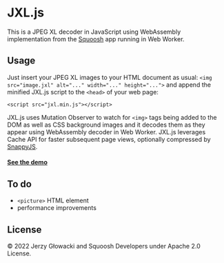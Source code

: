 # JXL.js

This is a JPEG XL decoder in JavaScript using WebAssembly implementation from the [Squoosh](https://github.com/GoogleChromeLabs/squoosh) app running in Web Worker.

## Usage

Just insert your JPEG XL images to your HTML document as usual: `<img src="image.jxl" alt="..." width="..." height="...">` and append the minified JXL.js script to the `<head>` of your web page:

`<script src="jxl.min.js"></script>`

JXL.js uses Mutation Observer to watch for `<img>` tags being added to the DOM as well as CSS background images and it decodes them as they appear using WebAssembly decoder in Web Worker. JXL.js leverages Cache API for faster subsequent page views, optionally compressed by [SnappyJS](https://github.com/zhipeng-jia/snappyjs).

#### [See the demo](https://niutech.github.io/jxl.js/)

## To do

- `<picture>` HTML element
- performance improvements

## License

&copy; 2022 Jerzy Głowacki and Squoosh Developers under Apache 2.0 License.